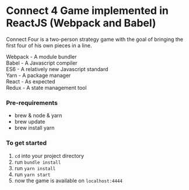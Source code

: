 # Connect 4 Game implemented in ReactJS (Webpack and Babel)

Connect Four is a two-person strategy game with the goal of bringing the first four of his own pieces in a line.

Webpack - A module bundler  
Babel - A Javascript compiler  
ES6 - A relatively new Javascript standard  
Yarn - A package manager  
React - As expected  
Redux - A state management tool  

### Pre-requirements
- brew & node & yarn
- brew update
- brew install yarn

### To get started
1. `cd` into your project directory
2. run `bundle install`
3. run `yarn install`
4. run `yarn start`
5. now the game is available on `localhost:4444`
